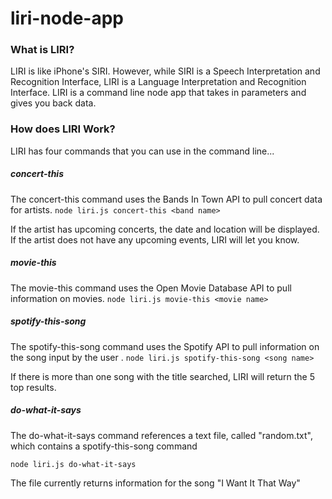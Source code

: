 # liri-node-app

### What is LIRI?
LIRI is like iPhone's SIRI. However, while SIRI is a Speech Interpretation and Recognition Interface, LIRI is a Language Interpretation and Recognition Interface. LIRI is a command line node app that takes in parameters and gives you back data.

### How does LIRI Work?
LIRI has four commands that you can use in the command line...

##### concert-this
The concert-this command uses the Bands In Town API to pull concert data for artists.
``` node liri.js concert-this <band name> ```

If the artist has upcoming concerts, the date and location will be displayed. If the artist does not have any upcoming events, LIRI will let you know.

##### movie-this
The movie-this command uses the Open Movie Database API to pull information on movies.
``` node liri.js movie-this <movie name> ```

##### spotify-this-song
The spotify-this-song command uses the Spotify API to pull information on the song input by the user .
``` node liri.js spotify-this-song <song name> ```

If there is more than one song with the title searched, LIRI will return the 5 top results.


##### do-what-it-says
The do-what-it-says command references a text file, called "random.txt", which contains a spotify-this-song command

``` node liri.js do-what-it-says ```

The file currently returns information for the song "I Want It That Way"
